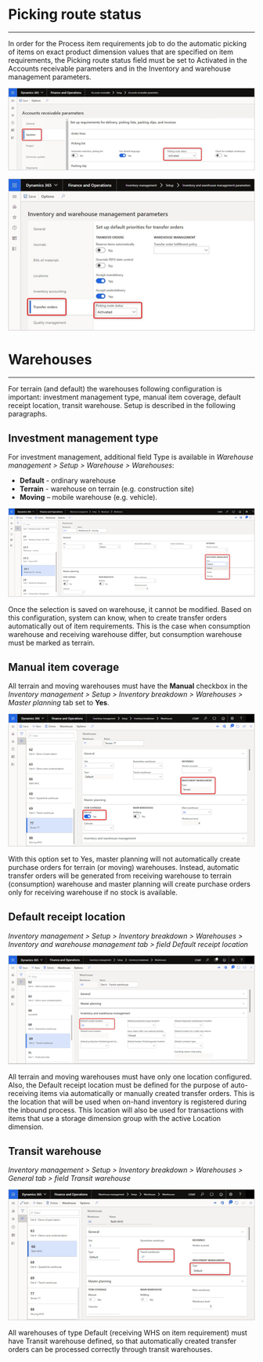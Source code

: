 # Picking route status
---
In order for the Process item requirements job to do the automatic picking of items on exact product dimension values that are specified on item requirements, the Picking route status field must be set to Activated in the Accounts receivable parameters and in the Inventory and warehouse management parameters.

![IRSetup01.jpg](/.attachments/IRSetup01-051a4163-8f83-4781-a167-6a0993580d74.jpg)

![IRSetup02.jpg](/.attachments/IRSetup02-1eb187d6-7a17-430a-91ef-c3805463fbce.jpg)

# Warehouses
---
For terrain (and default) the warehouses following configuration is important: investment management type, manual item coverage, default receipt location, transit warehouse. Setup is described in the following paragraphs.

## Investment management type
For investment management, additional field Type is available in _Warehouse management > Setup > Warehouse > Warehouses_:
- **Default** - ordinary warehouse
- **Terrain** - warehouse on terrain (e.g. construction site)
- **Moving** – mobile warehouse (e.g. vehicle).

![IRSetup03.jpg](/.attachments/IRSetup03-aa782771-774d-44fc-8b12-3802502f0b2b.jpg)

Once the selection is saved on warehouse, it cannot be modified. Based on this configuration, system can know, when to create transfer orders automatically out of item requirements. This is the case when consumption warehouse and receiving warehouse differ, but consumption warehouse must be marked as terrain.
 
## Manual item coverage
All terrain and moving warehouses must have the **Manual** checkbox in the _Inventory management > Setup > Inventory breakdown > Warehouses > Master planning_ tab set to **Yes**. 

![IRSetup04.jpg](/.attachments/IRSetup04-16aed59e-aae1-4f87-9a99-df33b501fac8.jpg)

With this option set to Yes, master planning will not automatically create purchase orders for terrain (or moving) warehouses. Instead, automatic transfer orders will be generated from receiving warehouse to terrain (consumption) warehouse and master planning will create purchase orders only for receiving warehouse if no stock is available.

## Default receipt location
 _Inventory management > Setup > Inventory breakdown > Warehouses > Inventory and warehouse management tab > field Default receipt location_

![IRSetup05.jpg](/.attachments/IRSetup05-7b6fe514-2964-4020-a001-c208daa87570.jpg)

All terrain and moving warehouses must have only one location configured. Also, the Default receipt location must be defined for the purpose of auto-receiving items via automatically or manually created transfer orders. This is the location that will be used when on-hand inventory is registered during the inbound process. This location will also be used for transactions with items that use a storage dimension group with the active Location dimension.

## Transit warehouse
 _Inventory management > Setup > Inventory breakdown > Warehouses > General tab > field Transit warehouse_

![IRSetup06.jpg](/.attachments/IRSetup06-df582b7b-ce3c-40dd-a2e6-c6976a91f03b.jpg)

All warehouses of type Default (receiving WHS on item requirement) must have Transit warehouse defined, so that automatically created transfer orders can be processed correctly through transit warehouses.